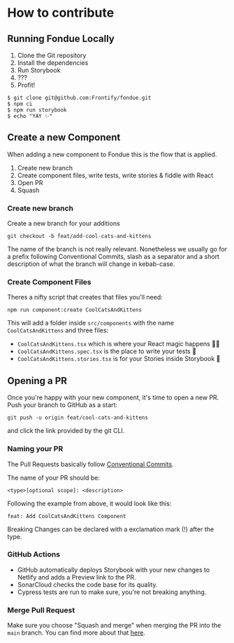 # How to contribute

## Running Fondue Locally

1. Clone the Git repository
2. Install the dependencies
3. Run Storybook
4. ???
5. Profit!

```
$ git clone git@github.com:Frontify/fondue.git
$ npm ci
$ npm run storybook
$ echo "YAY ✨"
```

## Create a new Component

When adding a new component to Fondue this is the flow that is applied.

1. Create new branch
2. Create component files, write tests, write stories & fiddle with React
3. Open PR
4. Squash

### Create new branch

Create a new branch for your additions

```
git checkout -b feat/add-cool-cats-and-kittens
```

The name of the branch is not really relevant. Nonetheless we usually go for a prefix following Conventional Commits, slash as a separator and a short description of what the branch will change in kebab-case.

### Create Component Files

Theres a nifty script that creates that files you'll need:

```
npm run component:create CoolCatsAndKittens
```

This will add a folder inside `src/components` with the name `CoolCatsAndKittens` and three files:

-   `CoolCatsAndKittens.tsx` which is where your React magic happens 🧙‍♀️
-   `CoolCatsAndKittens.spec.tsx` is the place to write your tests 🔬
-   `CoolCatsAndKittens.stories.tsx` is for your Stories inside Storybook 📄

## Opening a PR

Once you're happy with your new component, it's time to open a new PR. Push your branch to GitHub as a start:

```
git push -u origin feat/cool-cats-and-kittens
```

and click the link provided by the git CLI.

### Naming your PR

The Pull Requests basically follow [Conventional Commits](https://www.conventionalcommits.org/en/v1.0.0/).

The name of your PR should be:

```
<type>[optional scope]: <description>
```

Following the example from above, it would look like this:

```
feat: Add CoolCatsAndKittens Component
```

Breaking Changes can be declared with a exclamation mark (!) after the type.

### GitHub Actions

-   GitHub automatically deploys Storybook with your new changes to Netlify and adds a Preview link to the PR.
-   SonarCloud checks the code base for its quality.
-   Cypress tests are run to make sure, you're not breaking anything.

### Merge Pull Request

Make sure you choose "Squash and merge" when merging the PR into the `main` branch.
You can find more about that [here](https://docs.github.com/en/pull-requests/collaborating-with-pull-requests/incorporating-changes-from-a-pull-request/about-pull-request-merges).
